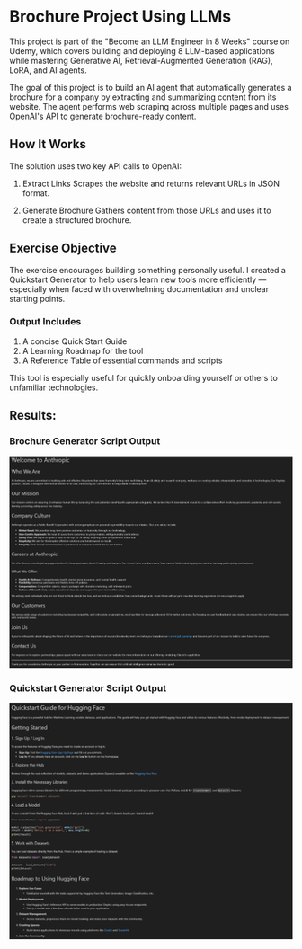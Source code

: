 # Brochure Project Using LLMs

This project is part of the "Become an LLM Engineer in 8 Weeks" course on Udemy, which covers building and deploying 8 LLM-based applications while mastering Generative AI, Retrieval-Augmented Generation (RAG), LoRA, and AI agents.

The goal of this project is to build an AI agent that automatically generates a brochure for a company by extracting and summarizing content from its website. The agent performs web scraping across multiple pages and uses OpenAI's API to generate brochure-ready content.

## How It Works
The solution uses two key API calls to OpenAI:

1. Extract Links
Scrapes the website and returns relevant URLs in JSON format.

2. Generate Brochure
Gathers content from those URLs and uses it to create a structured brochure.

## Exercise Objective
The exercise encourages building something personally useful. I created a Quickstart Generator to help users learn new tools more efficiently — especially when faced with overwhelming documentation and unclear starting points.

### Output Includes
1. A concise Quick Start Guide
2. A Learning Roadmap for the tool
3. A Reference Table of essential commands and scripts

This tool is especially useful for quickly onboarding yourself or others to unfamiliar technologies.


## Results:
### Brochure Generator Script Output
![Brochure Output](brochureOutput.png)

### Quickstart Generator Script Output
![Quickstart Output](QuickstartOutput.png)